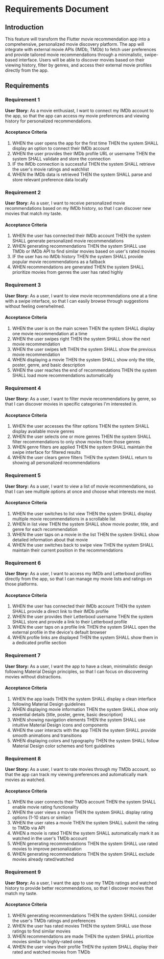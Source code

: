 # Requirements Document

## Introduction

This feature will transform the Flutter movie recommendation app into a comprehensive, personalized movie discovery platform. The app will integrate with external movie APIs (IMDb, TMDb) to fetch user preferences and provide tailored movie recommendations through a minimalistic, swipe-based interface. Users will be able to discover movies based on their viewing history, filter by genres, and access their external movie profiles directly from the app.

## Requirements

### Requirement 1

**User Story:** As a movie enthusiast, I want to connect my IMDb account to the app, so that the app can access my movie preferences and viewing history for personalized recommendations.

#### Acceptance Criteria

1. WHEN the user opens the app for the first time THEN the system SHALL display an option to connect their IMDb account
2. WHEN the user provides their IMDb profile URL or username THEN the system SHALL validate and store the connection
3. IF the IMDb connection is successful THEN the system SHALL retrieve the user's movie ratings and watchlist
4. WHEN the IMDb data is retrieved THEN the system SHALL parse and store relevant preference data locally

### Requirement 2

**User Story:** As a user, I want to receive personalized movie recommendations based on my IMDb history, so that I can discover new movies that match my taste.

#### Acceptance Criteria

1. WHEN the user has connected their IMDb account THEN the system SHALL generate personalized movie recommendations
2. WHEN generating recommendations THEN the system SHALL use TMDb or IMDb API to find similar movies based on user's rated movies
3. IF the user has no IMDb history THEN the system SHALL provide popular movie recommendations as a fallback
4. WHEN recommendations are generated THEN the system SHALL prioritize movies from genres the user has rated highly

### Requirement 3

**User Story:** As a user, I want to view movie recommendations one at a time with a swipe interface, so that I can easily browse through suggestions without feeling overwhelmed.

#### Acceptance Criteria

1. WHEN the user is on the main screen THEN the system SHALL display one movie recommendation at a time
2. WHEN the user swipes right THEN the system SHALL show the next movie recommendation
3. WHEN the user swipes left THEN the system SHALL show the previous movie recommendation
4. WHEN displaying a movie THEN the system SHALL show only the title, poster, genre, and basic description
5. WHEN the user reaches the end of recommendations THEN the system SHALL load more recommendations automatically

### Requirement 4

**User Story:** As a user, I want to filter movie recommendations by genre, so that I can discover movies in specific categories I'm interested in.

#### Acceptance Criteria

1. WHEN the user accesses the filter options THEN the system SHALL display available movie genres
2. WHEN the user selects one or more genres THEN the system SHALL filter recommendations to only show movies from those genres
3. WHEN genre filters are applied THEN the system SHALL maintain the swipe interface for filtered results
4. WHEN the user clears genre filters THEN the system SHALL return to showing all personalized recommendations

### Requirement 5

**User Story:** As a user, I want to view a list of movie recommendations, so that I can see multiple options at once and choose what interests me most.

#### Acceptance Criteria

1. WHEN the user switches to list view THEN the system SHALL display multiple movie recommendations in a scrollable list
2. WHEN in list view THEN the system SHALL show movie poster, title, and genre for each recommendation
3. WHEN the user taps on a movie in the list THEN the system SHALL show detailed information about that movie
4. WHEN the user switches back to swipe view THEN the system SHALL maintain their current position in the recommendations

### Requirement 6

**User Story:** As a user, I want to access my IMDb and Letterboxd profiles directly from the app, so that I can manage my movie lists and ratings on those platforms.

#### Acceptance Criteria

1. WHEN the user has connected their IMDb account THEN the system SHALL provide a direct link to their IMDb profile
2. WHEN the user provides their Letterboxd username THEN the system SHALL store and provide a link to their Letterboxd profile
3. WHEN the user taps on a profile link THEN the system SHALL open the external profile in the device's default browser
4. WHEN profile links are displayed THEN the system SHALL show them in a dedicated profile section

### Requirement 7

**User Story:** As a user, I want the app to have a clean, minimalistic design following Material Design principles, so that I can focus on discovering movies without distractions.

#### Acceptance Criteria

1. WHEN the app loads THEN the system SHALL display a clean interface following Material Design guidelines
2. WHEN displaying movie information THEN the system SHALL show only essential details (title, poster, genre, basic description)
3. WHEN showing navigation elements THEN the system SHALL use intuitive Material Design icons and components
4. WHEN the user interacts with the app THEN the system SHALL provide smooth animations and transitions
5. WHEN displaying colors and typography THEN the system SHALL follow Material Design color schemes and font guidelines

### Requirement 8

**User Story:** As a user, I want to rate movies through my TMDb account, so that the app can track my viewing preferences and automatically mark movies as watched.

#### Acceptance Criteria

1. WHEN the user connects their TMDb account THEN the system SHALL enable movie rating functionality
2. WHEN the user views a movie THEN the system SHALL display rating options (1-10 stars or similar)
3. WHEN the user rates a movie THEN the system SHALL submit the rating to TMDb via API
4. WHEN a movie is rated THEN the system SHALL automatically mark it as watched in the user's TMDb account
5. WHEN generating recommendations THEN the system SHALL use rated movies to improve personalization
6. WHEN generating recommendations THEN the system SHALL exclude movies already rated/watched

### Requirement 9

**User Story:** As a user, I want the app to use my TMDb ratings and watched history to provide better recommendations, so that I discover movies that match my taste.

#### Acceptance Criteria

1. WHEN generating recommendations THEN the system SHALL consider the user's TMDb ratings and preferences
2. WHEN the user has rated movies THEN the system SHALL use those ratings to find similar movies
3. WHEN recommendations are made THEN the system SHALL prioritize movies similar to highly-rated ones
4. WHEN the user views their profile THEN the system SHALL display their rated and watched movies from TMDb